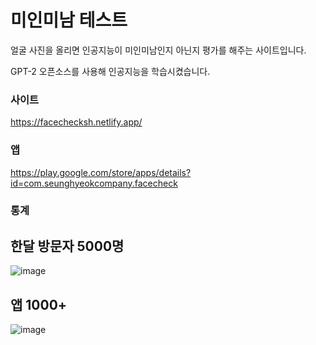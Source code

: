 # 미인미남 테스트
얼굴 사진을 올리면 인공지능이 미인미남인지 아닌지 평가를 해주는 사이트입니다.

GPT-2 오픈소스를 사용해 인공지능을 학습시켰습니다.




### 사이트
https://facechecksh.netlify.app/

### 앱
https://play.google.com/store/apps/details?id=com.seunghyeokcompany.facecheck

### 통계
## 한달 방문자 5000명
![image](https://user-images.githubusercontent.com/64355834/125903443-29e4775e-7a9f-439e-bf92-2d007c3f21eb.png)
## 앱 1000+ 
![image](https://user-images.githubusercontent.com/64355834/125903523-a12220bf-ac52-4cc4-9eea-41da8b692aa0.png)


